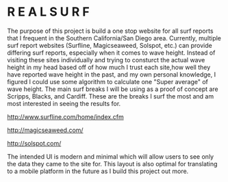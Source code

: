 # R E A L S U R F
The purpose of this project is build a one stop website for all surf reports that I frequent in the Southern California/San Diego area. Currently, multiple surf report websites (Surfline, Magicseaweed, Solspot, etc.) can provide differing surf reports, especially when it comes to wave height. Instead of visiting these sites individually and trying to consturct the actual wave height in my head based off of how much I trust each site,how well they have reported wave height in the past, and my own personal knowledge, I figured I could use some algorithm to calculate one "Super average" of wave height. The main surf breaks I will be using as a proof of concept are Scripps, Blacks, and Cardiff. These are the breaks I surf the most and am most interested in seeing the results for.

http://www.surfline.com/home/index.cfm

http://magicseaweed.com/

http://solspot.com/

The intended UI is modern and minimal which will allow users to see only the data they came to the site for. This layout is also optimal for translating to a mobile platform in the future as I build this project out more. 

